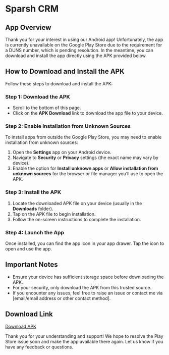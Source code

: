 # Sparsh CRM

## App Overview
Thank you for your interest in using our Android app! Unfortunately, the app is currently unavailable on the Google Play Store due to the requirement for a DUNS number, which is pending resolution. In the meantime, you can download and install the app directly using the APK provided below.

## How to Download and Install the APK

Follow these steps to download and install the APK:

### Step 1: Download the APK
- Scroll to the bottom of this page.
- Click on the **APK Download** link to download the app file to your device.

### Step 2: Enable Installation from Unknown Sources
To install apps from outside the Google Play Store, you may need to enable installation from unknown sources:
1. Open the **Settings** app on your Android device.
2. Navigate to **Security** or **Privacy** settings (the exact name may vary by device).
3. Enable the option for **Install unknown apps** or **Allow installation from unknown sources** for the browser or file manager you’ll use to open the APK.

### Step 3: Install the APK
1. Locate the downloaded APK file on your device (usually in the **Downloads** folder).
2. Tap on the APK file to begin installation.
3. Follow the on-screen instructions to complete the installation.

### Step 4: Launch the App
Once installed, you can find the app icon in your app drawer. Tap the icon to open and use the app.

## Important Notes
- Ensure your device has sufficient storage space before downloading the APK.
- For your security, only download the APK from this trusted source.
- If you encounter any issues, feel free to raise an issue or contact me via [email/email address or other contact method].

## Download Link
[Download APK](https://github.com/SparshInnovators/sparsh-crm/releases/download/v/app-debug.apk)

Thank you for your understanding and support! We hope to resolve the Play Store issue soon and make the app available there again. Let us know if you have any feedback or questions.

